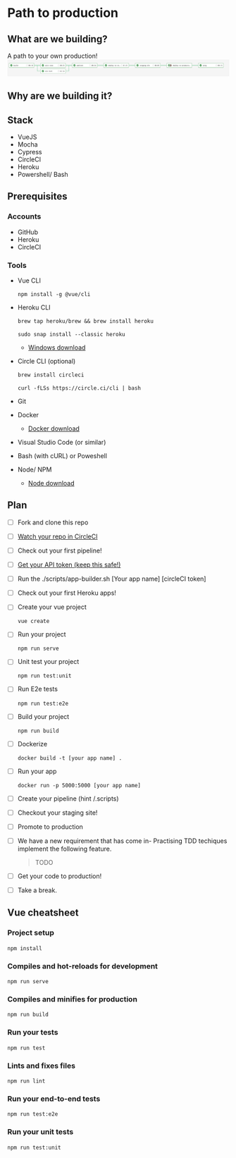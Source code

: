 # Path to production

## What are we building?

A path to your own production!
![Pipeline](pipeline.png)

## Why are we building it?

## Stack

- VueJS
- Mocha
- Cypress
- CircleCI
- Heroku
- Powershell/ Bash

## Prerequisites

### Accounts

- GitHub
- Heroku
- CircleCI

### Tools

- Vue CLI
  
  ``` node
  npm install -g @vue/cli
  ```

- Heroku CLI
  
  ``` shell
  brew tap heroku/brew && brew install heroku
  ```

  ``` shell
  sudo snap install --classic heroku
  ```
  
  - [Windows download](https://cli-assets.heroku.com/heroku-x64.exe)
- Circle CLI (optional)
  
  ``` shell
  brew install circleci
  ```

  ``` shell
  curl -fLSs https://circle.ci/cli | bash
  ```

- Git
- Docker
  - [Docker download](https://hub.docker.com/?overlay=onboarding)
- Visual Studio Code (or similar)
- Bash (with cURL) or Poweshell
- Node/ NPM
  - [Node download](https://nodejs.org/en/download/)

## Plan

- [ ] Fork and clone this repo
- [ ] [Watch your repo in CircleCI](https://circleci.com/add-projects)
- [ ] Check out your first pipeline!
- [ ] [Get your API token (keep this safe!)](https://circleci.com/account/api)
- [ ] Run the ./scripts/app-builder.sh [Your app name] [circleCI token]
- [ ] Check out your first Heroku apps!
- [ ] Create your vue project
  
    ``` node
    vue create
    ```

- [ ] Run your project
  
    ``` node
    npm run serve
    ```

- [ ] Unit test your project
  
    ``` node
    npm run test:unit
    ```

- [ ] Run E2e tests
  
    ``` node
    npm run test:e2e
    ```

- [ ] Build your project
  
    ``` node
    npm run build
    ```

- [ ] Dockerize
  
    ``` shell
    docker build -t [your app name] .
    ```

- [ ] Run your app
  
    ``` shell
    docker run -p 5000:5000 [your app name]
    ```

- [ ] Create your pipeline (hint /.scripts)
- [ ] Checkout your staging site!
- [ ] Promote to production
- [ ] We have a new requirement that has come in- Practising TDD techiques implement the following feature.
    > TODO
- [ ] Get your code to production!
- [ ] Take a break.

## Vue cheatsheet

### Project setup

``` node
npm install
```

### Compiles and hot-reloads for development

``` node
npm run serve
```

### Compiles and minifies for production

```  node
npm run build
```

### Run your tests

```  node
npm run test
```

### Lints and fixes files

```  node
npm run lint
```

### Run your end-to-end tests

```  node
npm run test:e2e
```

### Run your unit tests

```  node
npm run test:unit
```
